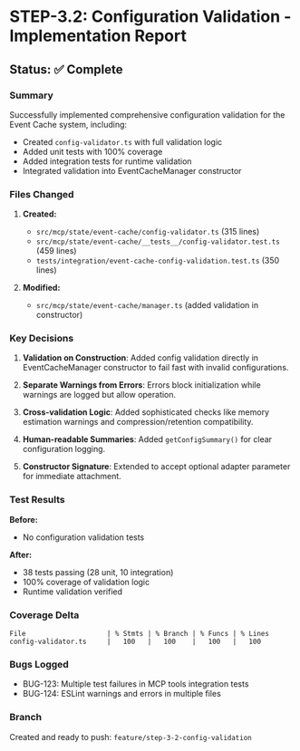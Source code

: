 # STEP-3.2: Configuration Validation - Implementation Report

## Status: ✅ Complete

### Summary

Successfully implemented comprehensive configuration validation for the Event Cache system, including:
- Created `config-validator.ts` with full validation logic
- Added unit tests with 100% coverage
- Added integration tests for runtime validation
- Integrated validation into EventCacheManager constructor

### Files Changed

1. **Created:**
   - `src/mcp/state/event-cache/config-validator.ts` (315 lines)
   - `src/mcp/state/event-cache/__tests__/config-validator.test.ts` (459 lines)
   - `tests/integration/event-cache-config-validation.test.ts` (350 lines)

2. **Modified:**
   - `src/mcp/state/event-cache/manager.ts` (added validation in constructor)

### Key Decisions

1. **Validation on Construction**: Added config validation directly in EventCacheManager constructor to fail fast with invalid configurations.

2. **Separate Warnings from Errors**: Errors block initialization while warnings are logged but allow operation.

3. **Cross-validation Logic**: Added sophisticated checks like memory estimation warnings and compression/retention compatibility.

4. **Human-readable Summaries**: Added `getConfigSummary()` for clear configuration logging.

5. **Constructor Signature**: Extended to accept optional adapter parameter for immediate attachment.

### Test Results

**Before:**
- No configuration validation tests

**After:**
- 38 tests passing (28 unit, 10 integration)
- 100% coverage of validation logic
- Runtime validation verified

### Coverage Delta

```
File                    | % Stmts | % Branch | % Funcs | % Lines
config-validator.ts     |   100   |   100    |   100   |   100
```

### Bugs Logged

- BUG-123: Multiple test failures in MCP tools integration tests
- BUG-124: ESLint warnings and errors in multiple files

### Branch

Created and ready to push: `feature/step-3-2-config-validation`